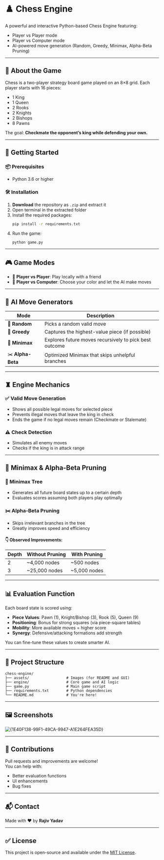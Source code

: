 # ♟️ Chess Engine

A powerful and interactive Python-based Chess Engine featuring:
- Player vs Player mode
- Player vs Computer mode
- AI-powered move generation (Random, Greedy, Minimax, Alpha-Beta Pruning)

---

## 📖 About the Game

Chess is a two-player strategy board game played on an 8×8 grid. Each player starts with 16 pieces:
- 1 King
- 1 Queen
- 2 Rooks
- 2 Knights
- 2 Bishops
- 8 Pawns

The goal: **Checkmate the opponent’s king while defending your own.**

---

## 🚀 Getting Started

### 📦 Prerequisites
- Python 3.6 or higher

### 🛠️ Installation

1. **Download** the repository as `.zip` and extract it  
2. Open terminal in the extracted folder  
3. Install the required packages:
   ```bash
   pip install -r requirements.txt
   ```
4. Run the game:
   ```bash
   python game.py
   ```

---

## 🎮 Game Modes

- 👥 **Player vs Player**: Play locally with a friend  
- 🤖 **Player vs Computer**: Choose your color and let the AI make moves

---

## 🧠 AI Move Generators

| Mode              | Description |
|-------------------|-------------|
| 🔀 **Random**      | Picks a random valid move |
| 🤑 **Greedy**      | Captures the highest-value piece (if possible) |
| 🧮 **Minimax**      | Explores future moves recursively to pick best outcome |
| ✂️ **Alpha-Beta**  | Optimized Minimax that skips unhelpful branches |

---

## ♜ Engine Mechanics

### ✅ Valid Move Generation
- Shows all possible legal moves for selected piece  
- Prevents illegal moves that leave the king in check  
- Ends the game if no legal moves remain (Checkmate or Stalemate)

### ⚠️ Check Detection
- Simulates all enemy moves  
- Checks if the king is in attack range  

---

## 🌳 Minimax & Alpha-Beta Pruning

### 🔁 Minimax Tree
- Generates all future board states up to a certain depth  
- Evaluates scores assuming both players play optimally  

### ✂️ Alpha-Beta Pruning
- Skips irrelevant branches in the tree  
- Greatly improves speed and efficiency  

#### 👇 Observed Improvements:
| Depth | Without Pruning | With Pruning |
|-------|------------------|---------------|
| 2     | ~4,000 nodes     | ~500 nodes    |
| 3     | ~25,000 nodes    | ~5,000 nodes  |

---

## 📊 Evaluation Function

Each board state is scored using:

- **Piece Values**: Pawn (1), Knight/Bishop (3), Rook (5), Queen (9)  
- **Positioning**: Bonus for strong squares (via piece-square tables)  
- **Mobility**: More available moves = higher score  
- **Synergy**: Defensive/attacking formations add strength  

You can fine-tune these values to create smarter AI.

---

## 📁 Project Structure

```
chess-engine/
├── assets/                 # Images (for README and GUI)
├── engine/                 # Core game and AI logic
├── game.py                 # Main game script
├── requirements.txt        # Python dependencies
└── README.md               # You're here!
```

---

## 🖼️ Screenshots

![{1E40F138-99F1-49CA-9947-A1E264FEA35D}](https://github.com/user-attachments/assets/e148f755-8f85-4eb4-b414-bb8cad7f4cea)


---

## 🤝 Contributions

Pull requests and improvements are welcome!  
You can help with:
- Better evaluation functions  
- UI enhancements  
- Bug fixes  

---

## 📬 Contact

Made with ❤️ by **Rajiv Yadav**  


---

## ✅ License

This project is open-source and available under the [MIT License](LICENSE).
